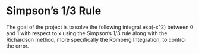 # Simpson’s 1/3 Rule

The goal of the project is to solve the following integral exp(-x^2) between 0 and 1 with respect to x using the Simpson’s 1/3 rule along with the Richardson method, more specifically the Romberg Integration, to control the error.

